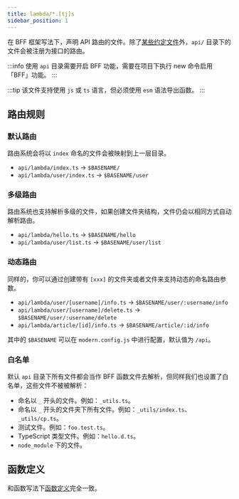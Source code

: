 ```yaml
---
title: lambda/*.[tj]s
sidebar_position: 1
---
```


在 BFF 框架写法下，声明 API 路由的文件。除了[某些约定文件](/docs/apis/app/hooks/api/framework/lambda#白名单)外，`api/` 目录下的文件会被注册为接口的路由。

:::info
使用 `api` 目录需要开启 BFF 功能，需要在项目下执行 new 命令启用「BFF」功能。
:::

:::tip
该文件支持使用 `js` 或 `ts` 语言，但必须使用 `esm` 语法导出函数。
:::

## 路由规则

### 默认路由

路由系统会将以 `index` 命名的文件会被映射到上一层目录。

- `api/lambda/index.ts` -> `$BASENAME/`
- `api/lambda/user/index.ts` -> `$BASENAME/user`

### 多级路由

路由系统也支持解析多级的文件，如果创建文件夹结构，文件仍会以相同方式自动解析路由。

- `api/lambda/hello.ts` -> `$BASENAME/hello`
- `api/lambda/user/list.ts` -> `$BASENAME/user/list`

### 动态路由

同样的，你可以通过创建带有 `[xxx]` 的文件夹或者文件来支持动态的命名路由参数。

- `api/lambda/user/[username]/info.ts` -> `$BASENAME/user/:username/info`
- `api/lambda/user/[username]/delete.ts` -> `$BASENAME/user/:username/delete`
- `api/lambda/article/[id]/info.ts` -> `$BASENAME/article/:id/info`

其中的 `$BASENAME` 可以在 `modern.config.js` 中进行配置，默认值为 `/api`。

### 白名单

默认 `api` 目录下所有文件都会当作 BFF 函数文件去解析，但同样我们也设置了白名单，这些文件不被被解析：

- 命名以 `_` 开头的文件。例如：`_utils.ts`。
- 命名以 `_` 开头的文件夹下所有文件。例如：`_utils/index.ts`、`_utils/cp.ts`。
- 测试文件。例如：`foo.test.ts`。
- TypeScript 类型文件。例如：`hello.d.ts`。
- `node_module` 下的文件。

## 函数定义

和函数写法下[函数定义](/docs/apis/app/hooks/api/functions/api#define-function)完全一致。
